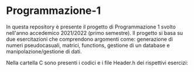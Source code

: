 # Programmazione-1

In questa repository è presente il progetto di Programmazione 1 svolto nell'anno accedemico 2021/2022 (primo semestre).
Il progetto si basa su due esercitazioni che comprendono argomenti come: generazione di numeri pseudocasuali, matrici, functions, gestione di un database e manipolazione/gestione di dati.

Nella cartella C sono presenti i codici e i file Header.h dei rispettivi esercizi: 


